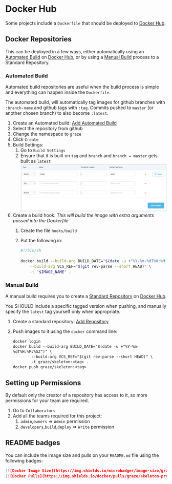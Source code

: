 # Docker Hub

Some projects include a `Dockerfile` that should be deployed to [Docker Hub][docker-hub].

## Docker Repositories

This can be deployed in a few ways, either automatically using an [Automated Build](#automated-build) on [Docker Hub][docker-hub],
or by using a [Manual Build](#manual-build) process to a Standard Repository.

### Automated Build

Automated build repositories are useful when the build process is simple and everything can happen inside the `Dockerfile`.

The automated build, will automatically tag images for github branches with `:branch-name` and github tags with `:tag`.
Commits pushed to `master` (or another chosen branch) to also become `:latest`.

1. Create an Automated build: [Add Automated Build][docker-hub-add-automated-build]
1. Select the repository from github
1. Change the namespace to `graze`
1. Click `Create`
1. Build Settings:
    1. Go to `Build Settings`
    1. Ensure that it is built on `tag` and `branch` and `branch = master` gets built as `latest`
        ![build settings][build-settings-image]
1. Create a build hook: _This will build the image with extra arguments passed into the Dockerfile_
    1. Create the file `hooks/build`
    1. Put the following in:

        ```bash
        #!/bin/sh

        docker build --build-arg BUILD_DATE="$(date -u +"%Y-%m-%dT%H:%M:%SZ")" \
            --build-arg VCS_REF="$(git rev-parse --short HEAD)" \
            -t "$IMAGE_NAME" .
        ```

### Manual Build

A manual build requires you to create a [Standard Repository][docker-hub-add-repository] on [Docker Hub][docker-hub].

You SHOULD include a specific tagged version when pushing, and manually specify the `latest` tag yourself only when appropriate.

1. Create a standard repository: [Add Repository][docker-hub-add-repository]
1. Push images to it using the `docker` command line:

    ```shell
    docker login
    docker build --build-arg BUILD_DATE="$(date -u +"%Y-%m-%dT%H:%M:%SZ")" \
            --build-arg VCS_REF="$(git rev-parse --short HEAD)" \
            -t graze/skeleton:<tag> .
    docker push graze/skeleton:<tag>
    ```

## Setting up Permissions

By default only the creator of a repository has access to it, so more permissions for your team are required.

1. Go to `Collaborators`
1. Add all the teams required for this project:
    1. `admin`,`owners` => `Admin` permission
    1. `developers`,`build`,`deploy` => `Write` permission

## README badges

You can include the image size and pulls on your `README.md` file using the following badges:

```markdown
[![Docker Image Size](https://img.shields.io/microbadger/image-size/graze/skeleton-project.svg?style=flat-square)](https://hub.docker.com/r/graze/skeleton-project/)
[![Docker Pulls](https://img.shields.io/docker/pulls/graze/skeleton-project.svg?style=flat-square)](https://hub.docker.com/r/graze/skeleton-project/)
```

[docker-hub]: https://hub.docker.com
[docker-hub-add-automated-build]: https://hub.docker.com/add/automated-build/graze/github/orgs/
[docker-hub-add-repository]: https://hub.docker.com/add/repository/?namespace=graze
[build-settings-image]: docker_hub_build_settings.png
